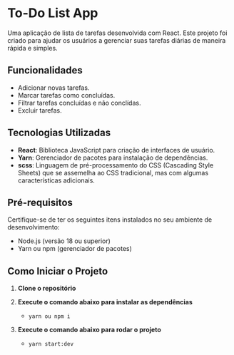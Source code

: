 # To-Do List App

Uma aplicação de lista de tarefas desenvolvida com React. Este projeto foi criado para ajudar os usuários a gerenciar suas tarefas diárias de maneira rápida e simples.

## Funcionalidades

- Adicionar novas tarefas.
- Marcar tarefas como concluídas.
- Filtrar tarefas concluídas e não conclídas.
- Excluir tarefas.

## Tecnologias Utilizadas

- **React**: Biblioteca JavaScript para criação de interfaces de usuário.
- **Yarn**: Gerenciador de pacotes para instalação de dependências.
- **scss**: Linguagem de pré-processamento do CSS (Cascading Style Sheets) que se assemelha ao CSS tradicional, mas com algumas características adicionais.
## Pré-requisitos

Certifique-se de ter os seguintes itens instalados no seu ambiente de desenvolvimento:

- Node.js (versão 18 ou superior)
- Yarn ou npm (gerenciador de pacotes)

## Como Iniciar o Projeto

1. **Clone o repositório**

2. **Execute o comando abaixo para instalar as dependências**
    - ```yarn ou npm i```
3. **Execute o comando abaixo para rodar o projeto**
    - ```yarn start:dev```

